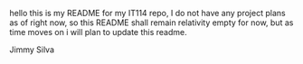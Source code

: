 hello this is my README for my IT114 repo, I do not have any project plans
as of right now, so this README shall remain relativity empty for now,
but as time moves on i will plan to update this readme.

Jimmy Silva


